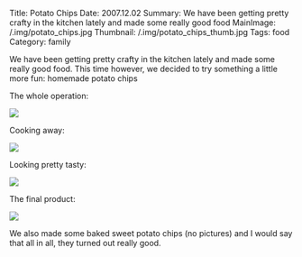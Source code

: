 Title: Potato Chips
Date: 2007.12.02
Summary: We have been getting pretty crafty in the kitchen lately and made some really good food
MainImage: /.img/potato_chips.jpg
Thumbnail: /.img/potato_chips_thumb.jpg
Tags: food
Category: family

We have been getting pretty crafty in the kitchen lately and made some really good food. This time however, we decided to try something a little more fun: homemade potato chips

The whole operation:

<p><img src="/.img/food/chips1.jpg" class="smallimg" /></p>

Cooking away:

<p><img src="/.img/food/chips2.jpg" class="smallimg" /></p>

Looking pretty tasty:

<p><img src="/.img/food/chips3.jpg" class="smallimg" /></p>

The final product:

<p><img src="/.img/food/chips4.jpg" class="smallimg" /></p>

We also made some baked sweet potato chips (no pictures) and I would say that all in all, they turned out really good.
